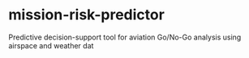 # mission-risk-predictor
Predictive decision-support tool for aviation Go/No-Go analysis using airspace and weather dat
